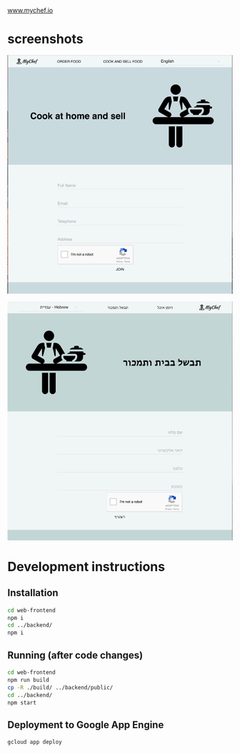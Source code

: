 www.mychef.io

# screenshots

![screenshot](screenshot.png)

![screenshot hebrew interface](screenshot-hebrew.png)


# Development instructions
## Installation
```bash
cd web-frontend
npm i
cd ../backend/
npm i
```

## Running (after code changes)
```bash
cd web-frontend
npm run build
cp -R ./build/ ../backend/public/
cd ../backend/
npm start
```

## Deployment to Google App Engine
```bash
gcloud app deploy
```